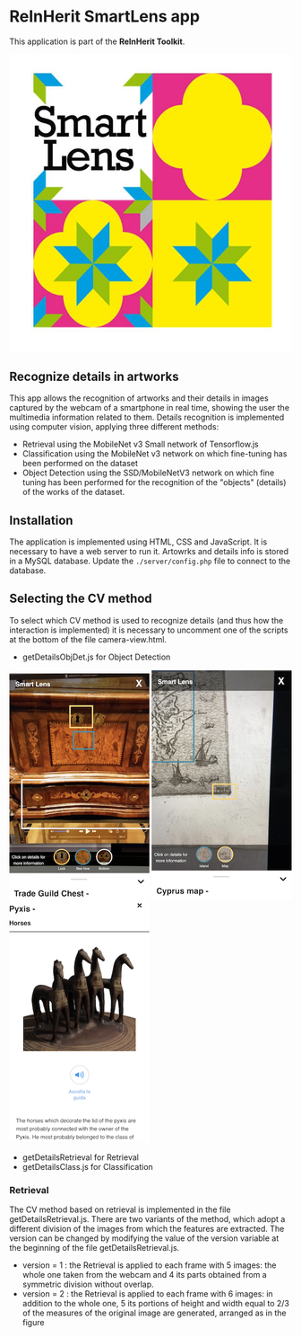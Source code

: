 # ReInHerit SmartLens app

This application is part of the **ReInHerit Toolkit**.

![ReInHerit SmartLens logo](images/info/SmartLens-logo.jpg "ReInHerit SmartLens logo")

## Recognize details in artworks
This app allows the recognition of artworks and their details in images captured by the webcam of a smartphone in real time, showing the user the multimedia information related to them.
Details recognition is implemented using computer vision, applying three different methods:
* Retrieval using the MobileNet v3 Small network of Tensorflow.js
* Classification using the MobileNet v3 network on which fine-tuning has been performed on the dataset
* Object Detection using the SSD/MobileNetV3 network on which fine tuning has been performed for the recognition of the 
"objects" (details) of the works of the dataset.

## Installation
The application is implemented using HTML, CSS and JavaScript. It is necessary to have a web server to run it.
Artowrks and details info is stored in a MySQL database.
Update the `./server/config.php` file to connect to the database. 

## Selecting the CV method
To select which CV method is used to recognize details (and thus how the interaction is implemented) it is necessary to uncomment one of the scripts at the bottom of the file camera-view.html.
* getDetailsObjDet.js for Object Detection

![Example of object detection](images/info/example1.png "Example of object detection")
![Example of object detection](images/info/example2.png "Example of object detection")
![Example of object detection](images/info/example3.png "Example of details info")


* getDetailsRetrieval for Retrieval
* getDetailsClass.js for Classification

### Retrieval
The CV method based on retrieval is implemented in the file getDetailsRetrieval.js.
There are two variants of the method, which adopt a different division of the images from which the features are extracted.
The version can be changed by modifying the value of the version variable at the beginning of the file getDetailsRetrieval.js.
* version = 1 : the Retrieval is applied to each frame with 5 images: the whole one taken from the webcam and 4 its parts 
obtained from a symmetric division without overlap.
* version = 2 : the Retrieval is applied to each frame with 6 images: in addition to the whole one, 5 its portions
of height and width equal to 2/3 of the measures of the original image are generated, arranged as in the figure

